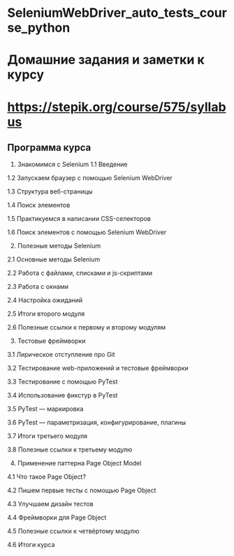 # SeleniumWebDriver_auto_tests_course_python
# Домашние задания и заметки к курсу
# https://stepik.org/course/575/syllabus

## Программа курса

1. Знакомимся с Selenium
1.1 Введение
 
1.2 Запускаем браузер с помощью Selenium WebDriver
  
1.3 Структура веб-страницы
  
1.4 Поиск элементов
  
1.5 Практикуемся в написании CSS-селекторов
  
1.6 Поиск элементов с помощью Selenium WebDriver


2. Полезные методы Selenium
 
2.1 Основные методы Selenium
  
2.2 Работа с файлами, списками и js-скриптами
  
2.3 Работа с окнами
  
2.4 Настройка ожиданий
  
2.5 Итоги второго модуля
  
2.6 Полезные ссылки к первому и второму модулям


3. Тестовые фреймворки
 
3.1 Лирическое отступление про Git
  
3.2 Тестирование web-приложений и тестовые фреймворки
  
3.3 Тестирование с помощью PyTest
  
3.4 Использование фикстур в PyTest
  
3.5 PyTest — маркировка
  
3.6 PyTest — параметризация, конфигурирование, плагины
 
3.7 Итоги третьего модуля
 
3.8 Полезные ссылки к третьему модулю


4. Применение паттерна Page Object Model
 
4.1 Что такое Page Object?
 
4.2 Пишем первые тесты с помощью Page Object
  
4.3 Улучшаем дизайн тестов
 
4.4 Фреймворки для Page Object
 
4.5 Полезные ссылки к четвёртому модулю
 
4.6 Итоги курса
